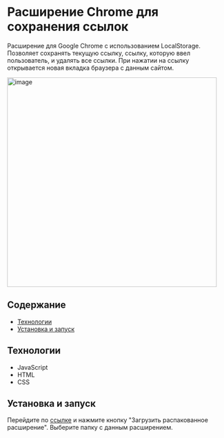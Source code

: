 # Расширение Chrome для сохранения ссылок

Расширение для Google Chrome с использованием LocalStorage. Позволяет сохранять текущую ссылку, ссылку, которую ввел пользователь, и удалять все ссылки. При нажатии на ссылку открывается новая вкладка браузера с данным сайтом.

<img width="486" alt="image" src="https://github.com/nastyakrlv/chrome-extension/assets/112975832/b3758e61-ce95-41a0-8920-ad86d46ee1c4">


## Содержание

- [Технологии](#технологии)
- [Установка и запуск](#установка-и-запуск)

## Технологии

- JavaScript
- HTML
- CSS

## Установка и запуск

Перейдите по [ссылке](chrome://extensions/) и нажмите кнопку "Загрузить распакованное расширение". Выберите папку с данным расширением. 
